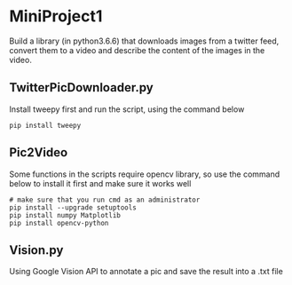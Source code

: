 # MiniProject1
Build a library (in python3.6.6) that downloads images from a twitter feed, convert them to a video and describe the content of the images in the video.

 
## TwitterPicDownloader.py 
Install tweepy first and run the script, using the command below
```
pip install tweepy
```

## Pic2Video
Some functions in the scripts require opencv library, so use the command below to install it first and make sure it works well
```
# make sure that you run cmd as an administrator
pip install --upgrade setuptools
pip install numpy Matplotlib
pip install opencv-python
```
## Vision.py
Using Google Vision API to annotate a pic and save the result into a .txt file

